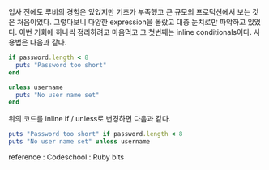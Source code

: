 입사 전에도 루비의 경험은 있었지만 기초가 부족했고 큰 규모의 프로덕션에서 보는 것은 처음이었다. 그렇다보니 다양한 expression을 몰랐고 대충 눈치로만 파악하고 있었다. 이번 기회에 하나씩 정리하려고 마음먹고 그 첫번째는 inline conditionals이다. 사용법은 다음과 같다.

```ruby
if password.length < 8
  puts "Password too short"
end

unless username
  puts "No user name set"
end
```

위의 코드를 inline if / unless로 변경하면 다음과 같다.

```ruby
puts "Password too short" if password.length < 8
puts "No user name set" unless username
```

reference : Codeschool : Ruby bits 